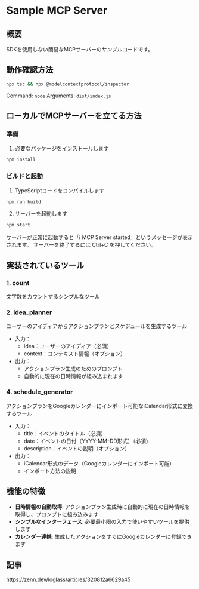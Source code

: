 # Sample MCP Server

## 概要

SDKを使用しない簡易なMCPサーバーのサンプルコードです。

## 動作確認方法

```bash
npx tsc && npx @modelcontextprotocol/inspector
```

Command: `node`
Arguments: `dist/index.js`

## ローカルでMCPサーバーを立てる方法

### 準備

1. 必要なパッケージをインストールします
```bash
npm install
```

### ビルドと起動

1. TypeScriptコードをコンパイルします
```bash
npm run build
```

2. サーバーを起動します
```bash
npm start
```

サーバーが正常に起動すると「ℹ️ MCP Server started」というメッセージが表示されます。
サーバーを終了するには Ctrl+C を押してください。

## 実装されているツール

### 1. count
文字数をカウントするシンプルなツール

### 2. idea_planner
ユーザーのアイディアからアクションプランとスケジュールを生成するツール
- 入力：
  - idea：ユーザーのアイディア（必須）
  - context：コンテキスト情報（オプション）
- 出力：
  - アクションプラン生成のためのプロンプト
  - 自動的に現在の日時情報が組み込まれます

### 4. schedule_generator
アクションプランをGoogleカレンダーにインポート可能なiCalendar形式に変換するツール
- 入力：
  - title：イベントのタイトル（必須）
  - date：イベントの日付（YYYY-MM-DD形式）（必須）
  - description：イベントの説明（オプション）
- 出力：
  - iCalendar形式のデータ（Googleカレンダーにインポート可能）
  - インポート方法の説明

## 機能の特徴

- **日時情報の自動取得**: アクションプラン生成時に自動的に現在の日時情報を取得し、プロンプトに組み込みます
- **シンプルなインターフェース**: 必要最小限の入力で使いやすいツールを提供します
- **カレンダー連携**: 生成したアクションをすぐにGoogleカレンダーに登録できます

## 記事

https://zenn.dev/loglass/articles/320812a6629a45